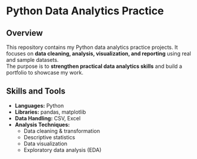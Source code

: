 # Python Data Analytics Practice

## Overview
This repository contains my Python data analytics practice projects. It focuses on **data cleaning, analysis, visualization, and reporting** using real and sample datasets.  
The purpose is to **strengthen practical data analytics skills** and build a portfolio to showcase my work.

## Skills and Tools
- **Languages:** Python  
- **Libraries:** pandas, matplotlib   
- **Data Handling:** CSV, Excel 
- **Analysis Techniques:**  
  - Data cleaning & transformation  
  - Descriptive statistics  
  - Data visualization  
  - Exploratory data analysis (EDA)  


